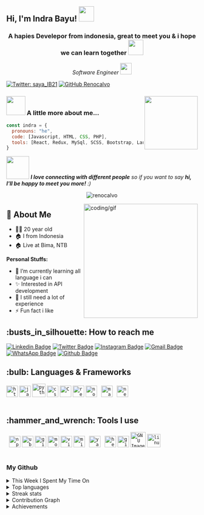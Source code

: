 
<h2> Hi, I'm Indra Bayu! <img src="https://media.giphy.com/media/42tS2cfBtj8Y/giphy.gif](https://media.giphy.com/media/EKrFksrzxQxlb5ahiq/giphy.gif" width="40"></h2>
<h3 align="center">A hapies Develepor from indonesia, great to meet you & i hope we can learn together
<img src="https://cdn.kibrispdr.org/data/1789/love-gif-png-13.gif" width="40"></h3>

<p align="center"><em>Software Engineer <img src="https://media.giphy.com/media/RN8FdaB6T1bkkI5n4I/giphy.gif" width="30">
</em></p>

[![Twitter: saya_IB21](https://img.shields.io/twitter/follow/saya_IB21?style=social)](https://twitter.com/saya_IB21)
[![GitHub Renocalvo](https://img.shields.io/github/followers/Renocalvo?label=follow&style=social)](https://github.com/Renocalvo)


### <img src="https://media.giphy.com/media/VgCDAzcKvsR6OM0uWg/giphy.gif" width="50"> A little more about me...  <img align='right'  src="https://media.giphy.com/media/fAcQ7d1Hnx2XlY6SMe/giphy.gif" width="140">

```javascript
const indra = {
  pronouns: "he",
  code: [Javascript, HTML, CSS, PHP],
  tools: [React, Redux, MySql, SCSS, Bootstrap, Laravel, Styled-Components]
}
```

<img  src="https://media.giphy.com/media/LnQjpWaON8nhr21vNW/giphy.gif" width="60"> <em><b>I love connecting with different people</b> so if you want to say <b>hi, I'll be happy to meet you more!</b> :)</em>

<p align="center"> <img src="https://komarev.com/ghpvc/?username=renocalvo&label=Profile%20views&color=0e75b6&style=flat" alt="renocalvo" /> </p> <img align="right" alt="coding/gif" width="300" src="https://gomycode.com/wp-content/uploads/2023/09/39998-web-development.gif">

## 👤 About Me
* 🤷‍♂️ 20 year old
* 🏠 I from Indonesia
* 🏠 Live at Bima, NTB

 **Personal Stuffs:**
- 🌱 I’m currently learning all language i can
- ✨ Interested in API development 
- 🤔 I still need a lot of experience
- ⚡ Fun fact i like 



<h2>:busts_in_silhouette: How to reach me</h2>

[![Linkedin Badge](https://img.shields.io/badge/-indra-bayu?style=flat&logo=Linkedin&logoColor=white&link=https://www.linkedin.com/in/indra-bayu-sayaib/)](https://www.linkedin.com/in/indra-bayu-sayaib/)
[![Twitter Badge](https://img.shields.io/badge/-@saya_IB21-1ca0f1?style=flat&labelColor=1ca0f1&logo=twitter&logoColor=white&link=https://twitter.com/saya_IB21)](https://twitter.com/saya_IB21)
[![Instagram Badge](https://img.shields.io/badge/-@saya___ib-purple?style=flat&logo=instagram&logoColor=white&link=https://instagram.com/saya___ib/)](https://instagram.com/saya___ib)
[![Gmail Badge](https://img.shields.io/badge/-indrabayu210903-c14438?style=flat&logo=Gmail&logoColor=white&link=mailto:indrabayu210903@gmail.com)](mailto:indrabayu210903@gmail.com)
[![WhatsApp Badge](https://img.shields.io/badge/-0821--4293--1749-green?style=flat&logo=whatsapp&logoColor=white&link=https://wa.me/6282142931749/)](https://wa.me/6282142931749)
[![Github Badge](https://img.shields.io/badge/-Renocalvo-black?style=flat&logo=github&logoColor=white&link=https://github.com/Renocalvo/)](https://github.com/Renocalvo)


<h2>:bulb: Languages & Frameworks</h2>
<code><img title="HTML 5" alt="html5" width="30px" src="https://cdn.jsdelivr.net/gh/devicons/devicon/icons/html5/html5-original.svg" /></code>
<code><img title="JavaScript" alt="javascript" width="30px" src="https://cdn.jsdelivr.net/gh/devicons/devicon/icons/javascript/javascript-original.svg" /></code>
<code><img title="Python" alt="python" width="35px" src="https://cdn.jsdelivr.net/gh/devicons/devicon/icons/python/python-original.svg" /></code>
<code><img title="CSS 3" alt="css 3" width="30px" src="https://cdn.jsdelivr.net/gh/devicons/devicon/icons/css3/css3-original.svg" /></code>
<code><img title="C" alt="C" width="30px" src="https://cdn.jsdelivr.net/gh/devicons/devicon/icons/c/c-original.svg" /></code>
<code><img title="ReactJS" alt="react js" width="30px" src="https://cdn.jsdelivr.net/gh/devicons/devicon/icons/react/react-original.svg" /></code>
<code><img title="NodeJS" alt="node js" width="30px" src="https://cdn.jsdelivr.net/gh/devicons/devicon/icons/nodejs/nodejs-original.svg" /></code>
<code> <img title="Markdown" alt="markdown" width="30px" src="https://cdn.jsdelivr.net/gh/devicons/devicon/icons/markdown/markdown-original.svg" /></code>
<code> <img title="Next.js" alt="next.js" width="30px" src="https://cdn.jsdelivr.net/gh/devicons/devicon/icons/nextjs/nextjs-original.svg" /></code>
</br></br>
<h2>:hammer_and_wrench: Tools I use</h2>
<code> <img title="npm" alt="npm" width="30px" src="https://cdn.jsdelivr.net/gh/devicons/devicon/icons/npm/npm-original-wordmark.svg" /></code>
<code><img title="Ubuntu" alt="ubuntu" width="30px" src="https://cdn.jsdelivr.net/gh/devicons/devicon/icons/ubuntu/ubuntu-plain.svg" /></code>
<code><img title="Git" alt="git" width="30px" src="https://cdn.jsdelivr.net/gh/devicons/devicon/icons/git/git-original.svg" /></code>
<code><img title="Mozilla Firefox" alt="mozilla firefox" width="30px" src="https://cdn.jsdelivr.net/gh/devicons/devicon/icons/firefox/firefox-original.svg" /></code>
<code><img title="VS Code" alt="visual studio code" width="30px" src="https://cdn.jsdelivr.net/gh/devicons/devicon/icons/vscode/vscode-original.svg" /></code>
<code><img title="MS Windows" alt="microsoft windows" width="30px" src="https://cdn.jsdelivr.net/gh/devicons/devicon/icons/windows8/windows8-original.svg" /></code>
<code> <img title="Yarn" alt="yarn" width="30px" src="https://cdn.jsdelivr.net/gh/devicons/devicon/icons/yarn/yarn-original.svg" /></code>
<code> <img title="Heroku" alt="heroku" width="30px" src="https://cdn.jsdelivr.net/gh/devicons/devicon/icons/heroku/heroku-original-wordmark.svg" /></code>
<code><img title="GitHub" alt="github" width="30px" src="https://cdn.jsdelivr.net/gh/devicons/devicon/icons/github/github-original.svg" /></code>
<code><img title="GIMP" alt="GNU Image Manipulation Program - GIMP" width="40px" src="https://cdn.jsdelivr.net/gh/devicons/devicon/icons/gimp/gimp-original.svg" /></code>
<code><img title="Linux" alt="linux" width="35px" src="https://cdn.jsdelivr.net/gh/devicons/devicon/icons/linux/linux-original.svg" /></code>
</br></br>


<h3>My Github</h3>
<details>
 <summary>This Week I Spent My Time On</summary>

```text
⌚︎ Time Zone: Asia/Jakarta

💬 Programming Languages: 
No Activity Tracked This Week

🔥 Editors: 
No Activity Tracked This Week

💻 Operating System: 
No Activity Tracked This Week

```
</details>

<details>
<summary>Top languages</summary>
    <a href="https://github.com/renocalvo">
        <img height=180em src="https://github-readme-stats-carol42.vercel.app/api/top-langs/?username=renocalvo&theme=midnight-blue&hide_border=true&layout=compact&custom_title=Most+Used+Languages*&langs_count=10" alt="most used languages" />
    </a>
    <p><b>*Note:</b> Top languages is only a metric of the languages my public code consists of and doesn't reflect experience or skill level.</p>
</details>

<details>
 <summary>Streak stats</summary>
     <p><img align="center" width="400" src="https://github-readme-streak-stats.herokuapp.com/?user=renocalvo&" alt="renocalvo" /></p>
</details>

<details> 
 <summary>Contribution Graph</summary>
    <p>&nbsp;<img align="center" width="400" src="https://github-readme-stats.vercel.app/api?username=renocalvo&show_icons=true&locale=en" alt="renocalvo" /></p>
</details>

<details>
<summary>Achievements</summary>
    <a href="https://github.com/renocalvo">
      <img alt="github achievements" src="https://github-profile-trophy.vercel.app/?username=renocalvo&theme=white&no-frame=true&column=7">
    </a>
</details>




 

 

 
   
